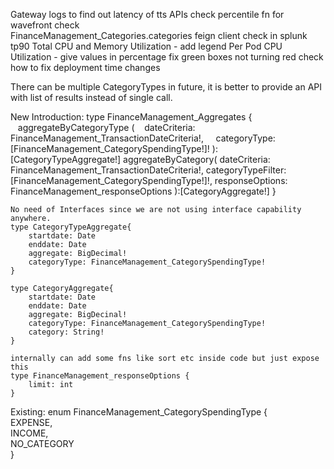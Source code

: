 Gateway logs to find out latency of tts APIs
check percentile fn for wavefront
check   
FinanceManagement_Categories.categories 
feign client check in splunk tp90
Total CPU and Memory Utilization - add legend
Per Pod CPU Utilization - give values in percentage
fix green boxes not turning red 
check how to fix deployment time changes


There can be multiple CategoryTypes in future, it is better to provide an API with list of results instead of single call.


New Introduction:
	type FinanceManagement_Aggregates {
	   aggregateByCategoryType (
		   dateCriteria: FinanceManagement_TransactionDateCriteria!, 
		   categoryType: [FinanceManagement_CategorySpendingType!]!
		   ): [CategoryTypeAggregate!]
	  aggregateByCategory(
			dateCriteria: FinanceManagement_TransactionDateCriteria!,
			categoryTypeFilter: [FinanceManagement_CategorySpendingType!]!, 
			responseOptions: FinanceManagement_responseOptions
	  ):[CategoryAggregate!]
	}


	No need of Interfaces since we are not using interface capability anywhere.
	type CategoryTypeAggregate{
		startdate: Date
		enddate: Date
		aggregate: BigDecimal!
		categoryType: FinanceManagement_CategorySpendingType!
	}

	type CategoryAggregate{
		startdate: Date
		enddate: Date
		aggregate: BigDecinal!
	    categoryType: FinanceManagement_CategorySpendingType!
	    category: String!
	}

	internally can add some fns like sort etc inside code but just expose this 
	type FinanceManagement_responseOptions {
		limit: int
	}


Existing: 
	enum FinanceManagement_CategorySpendingType {  
	    EXPENSE,  
	    INCOME,  
	    NO_CATEGORY  
	}
